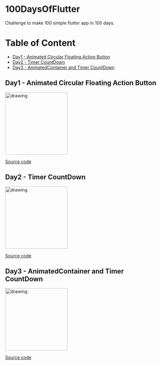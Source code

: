# 100DaysOfFlutter
Challenge to make 100 simple flutter app in 100 days. 

# Table of Content

<ul>
    <li><a href="#animated-fab">Day1 - Animated Circular Floating Action Button</a></li>
    <li><a href="#timer">Day2 - Timer CountDown</a></li>
    <li><a href="#animated_container">Day3 - AnimatedContainer and Timer CountDown</a></li>
   
</ul>

## <h2 id="animated-fab">Day1 - Animated Circular Floating Action Button</h2>

<img src="https://user-images.githubusercontent.com/47532331/155886270-27e95652-a02c-4666-ad0e-a409374b7532.gif" alt="drawing" width="200"/>

<a href="https://github.com/AmrMagdyElmoogy/100DaysOfFlutter/tree/main/animated_fab">Source code</a>


## <h2 id="timer">Day2 - Timer CountDown</h2>

<img src="https://user-images.githubusercontent.com/47532331/156064332-d339c081-4237-41b1-b745-13d94f76c27d.gif" alt="drawing" width="200"/>

<a href="https://github.com/AmrMagdyElmoogy/100DaysOfFlutter/tree/main/timer">Source code</a>



## <h2 id="animated_container">Day3 - AnimatedContainer and Timer CountDown</h2>

<img src="https://user-images.githubusercontent.com/47532331/156266511-1b308342-9c30-4133-aada-866a2c9590ea.gif" alt="drawing" width="200"/>

<a href="https://github.com/AmrMagdyElmoogy/100DaysOfFlutter/tree/main/animated_container">Source code</a>
